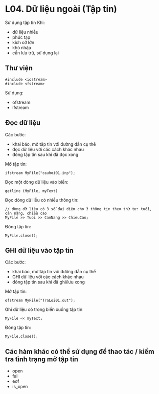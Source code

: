 
# L04. Dữ liệu ngoài (Tập tin)

Sử dụng tập tin Khi:  
- dữ liệu nhiều
- phức tạp
- kích cỡ lớn
- khó nhập
- cần lưu trữ, sử dụng lại

## Thư viện 
```
#include <iostream>
#include <fstream>
```

Sử dụng:  
- ofstream
- ifstream 

## Đọc dữ liệu

Các bước:
- khai báo, mở tâp tin với đường dẫn cụ thể
- đọc dữ liệu với các cách khác nhau
- đóng tập tin sau khi đã đọc xong

Mở tập tin:  
```
ifstream MyFile("cauhoi01.inp");
```

Đọc một dòng dữ liệu vào biến:  
```
getline (MyFile, myText)
```

Đọc dòng dữ liễu có nhiều thông tin:   
```
// dòng dữ liệu có 3 số đại diện cho 3 thông tin theo thứ tự: tuổi, cân nặng, chiều cao
MyFile >> Tuoi >> CanNang >> ChieuCao;
```

Đóng tập tin:  
```
MyFile.close();
```

## GHI dữ liệu vào tập tin

Các bước:
- khai báo, mở tâp tin với đường dẫn cụ thể
- GHI dữ liệu với các cách khác nhau
- đóng tập tin sau khi đã ghi/lưu xong

Mở tập tin:  
```
ofstream MyFile("TraLoi01.out");
```

Ghi dữ liệu có trong biến xuống tập tin:  
```
MyFile << myText;
```

Đóng tập tin:  
```
MyFile.close();
```

## Các hàm khác có thể sử dụng để thao tác / kiểm tra tình trạng mở tập tin 
- open
- fail
- eof
- is_open
